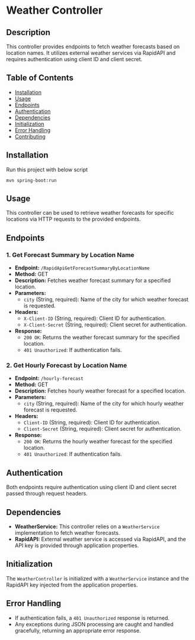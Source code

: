 # Weather Controller

## Description

This controller provides endpoints to fetch weather forecasts based on location names. It utilizes external weather services via RapidAPI and requires authentication using client ID and client secret.

## Table of Contents

- [Installation](#installation)
- [Usage](#usage)
- [Endpoints](#endpoints)
- [Authentication](#authentication)
- [Dependencies](#dependencies)
- [Initialization](#initialization)
- [Error Handling](#error-handling)
- [Contributing](#contributing)

## Installation

Run this project with below script
                
    mvn spring-boot:run

## Usage

This controller can be used to retrieve weather forecasts for specific locations via HTTP requests to the provided endpoints.

## Endpoints

### 1. Get Forecast Summary by Location Name

- **Endpoint:** `/RapidApiGetForecastSummaryByLocationName`
- **Method:** GET
- **Description:** Fetches weather forecast summary for a specified location.
- **Parameters:**
    - `city` (String, required): Name of the city for which weather forecast is requested.
- **Headers:**
    - `X-Client-ID` (String, required): Client ID for authentication.
    - `X-Client-Secret` (String, required): Client secret for authentication.
- **Response:**
    - `200 OK`: Returns the weather forecast summary for the specified location.
    - `401 Unauthorized`: If authentication fails.

### 2. Get Hourly Forecast by Location Name

- **Endpoint:** `/hourly-forecast`
- **Method:** GET
- **Description:** Fetches hourly weather forecast for a specified location.
- **Parameters:**
    - `city` (String, required): Name of the city for which hourly weather forecast is requested.
- **Headers:**
    - `Client-ID` (String, required): Client ID for authentication.
    - `Client-Secret` (String, required): Client secret for authentication.
- **Response:**
    - `200 OK`: Returns the hourly weather forecast for the specified location.
    - `401 Unauthorized`: If authentication fails.

## Authentication

Both endpoints require authentication using client ID and client secret passed through request headers.

## Dependencies

- **WeatherService:** This controller relies on a `WeatherService` implementation to fetch weather forecasts.
- **RapidAPI:** External weather service is accessed via RapidAPI, and the API key is provided through application properties.

## Initialization

The `WeatherController` is initialized with a `WeatherService` instance and the RapidAPI key injected from the application properties.

## Error Handling

- If authentication fails, a `401 Unauthorized` response is returned.
- Any exceptions during JSON processing are caught and handled gracefully, returning an appropriate error response.

